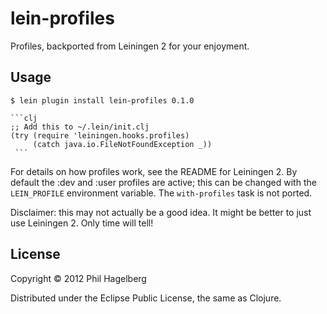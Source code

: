 # lein-profiles

Profiles, backported from Leiningen 2 for your enjoyment.

## Usage

    $ lein plugin install lein-profiles 0.1.0
    
    ```clj
    ;; Add this to ~/.lein/init.clj
    (try (require 'leiningen.hooks.profiles)
         (catch java.io.FileNotFoundException _))
     ```

For details on how profiles work, see the README for Leiningen 2. By
default the :dev and :user profiles are active; this can be changed
with the `LEIN_PROFILE` environment variable. The `with-profiles` task
is not ported.

Disclaimer: this may not actually be a good idea. It might be better
to just use Leiningen 2. Only time will tell!

## License

Copyright © 2012 Phil Hagelberg

Distributed under the Eclipse Public License, the same as Clojure.
